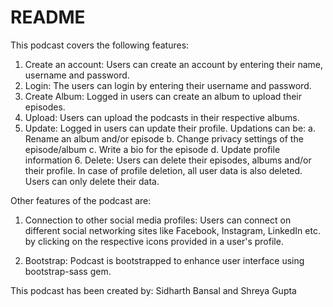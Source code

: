 # README

This podcast covers the following features:
  1. Create an account: Users can create an account by entering their name, username and password.
  2. Login: The users can login by entering their username and password.
  3. Create Album: Logged in users can create an album to upload their episodes.
  4. Upload: Users can upload the podcasts in their respective albums.
  5. Update: Logged in users can update their profile. Updations can be:
							a. Rename an album and/or episode
							b. Change privacy settings of the episode/album
							c. Write a bio for the episode
              d. Update profile information
	6. Delete: Users can delete their episodes, albums and/or their profile. In case of profile deletion, all user data is also deleted.            Users can only delete their data.
	
Other features of the podcast are:
  1. Connection to other social media profiles: Users can connect on different social networking sites like Facebook, Instagram, LinkedIn 			etc. by clicking on the respective icons provided in a user's profile.

  2. Bootstrap: Podcast is bootstrapped to enhance user interface using bootstrap-sass gem.
             
This podcast has been created by: Sidharth Bansal and Shreya Gupta
